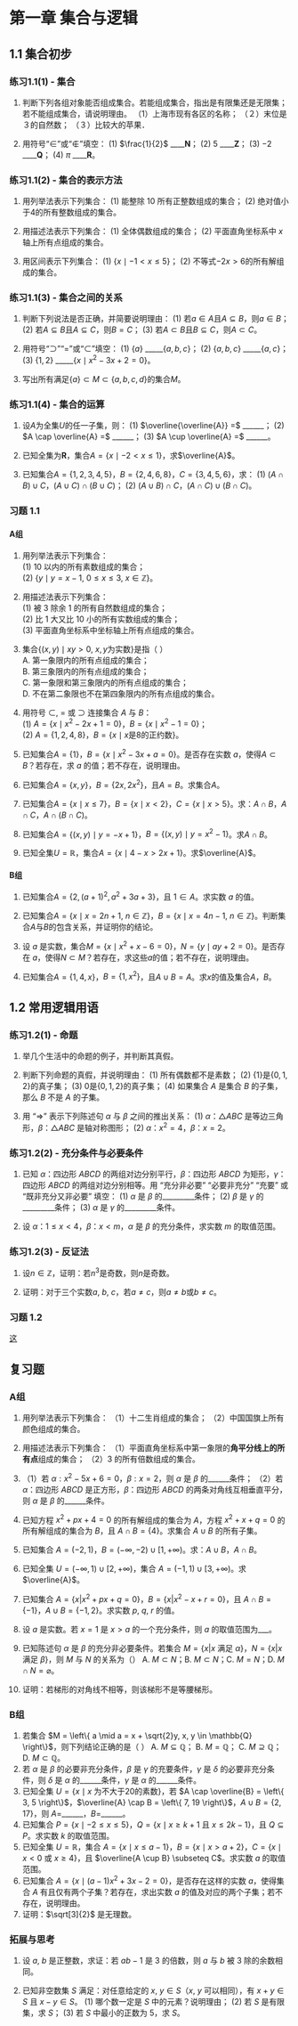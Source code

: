 # 第一章 集合与逻辑
## 1.1 集合初步
### 练习1.1(1) - 集合
1. 判断下列各组对象能否组成集合。若能组成集合，指出是有限集还是无限集；若不能组成集合，请说明理由。
   （1）上海市现有各区的名称；
   （２）末位是３的自然数；
   （３）比较大的苹果．





2. 用符号“$\in$”或“$\notin$”填空：
   (1) $\frac{1}{2}$ \_\_\_\_$\mathbf{N}$；
   (2) $5$ \_\_\_\_$\mathbf{Z}$；
   (3) $-2$ \_\_\_\_$\mathbf{Q}$；
   (4) $\pi$ \_\_\_\_$\mathbf{R}$。

### 练习1.1(2) - 集合的表示方法
1. 用列举法表示下列集合：
   (1) 能整除 10 所有正整数组成的集合；
   (2) 绝对值小于4的所有整数组成的集合。






2. 用描述法表示下列集合：
   (1) 全体偶数组成的集合；
   (2) 平面直角坐标系中 $x$ 轴上所有点组成的集合。






3. 用区间表示下列集合：
   (1) $\{x \mid -1 < x \leq 5\}$；
   (2) 不等式$-2x > 6$的所有解组成的集合。






### 练习1.1(3) - 集合之间的关系
1. 判断下列说法是否正确，并简要说明理由：
   (1) 若$a \in A$且$A \subseteq B$，则$a \in B$；
   (2) 若$A \subseteq B$且$A \subseteq C$，则$B = C$；
   (3) 若$A \subset B$且$B \subseteq C$，则$A \subset C$。






2. 用符号“$\supset$”“$=$”或“$\subset$”填空：
   (1) $\{a\}$ \_\_\_\_\_$\{a, b, c\}$；
   (2) $\{a, b, c\}$ \_\_\_\_\_$\{a, c\}$；
   (3) $\{1, 2\}$ \_\_\_\_\_$\{x \mid x^2 - 3x + 2 = 0\}$。






3. 写出所有满足$\{a\} \subset M \subset \{a, b, c, d\}$的集合$M$。






### 练习1.1(4) - 集合的运算
1. 设$A$为全集$U$的任一子集，则：
   (1) $\overline{\overline{A}} =$ \_\_\_\_\_\_；
   (2) $A \cap \overline{A} =$ \_\_\_\_\_\_；
   (3) $A \cup \overline{A} =$ \_\_\_\_\_\_。






2. 已知全集为$\mathbf{R}$，集合$A = \{x \mid -2 < x \leq 1\}$，求$\overline{A}$。






3. 已知集合$A = \{1, 2, 3, 4, 5\}$，$B = \{2, 4, 6, 8\}$，$C = \{3, 4, 5, 6\}$，求：
   (1) $(A \cap B) \cup C$，$(A \cup C) \cap (B \cup C)$；
   (2) $(A \cup B) \cap C$，$(A \cap C) \cup (B \cap C)$。





### 习题 1.1

#### A组

1. 用列举法表示下列集合：  
   (1) 10 以内的所有素数组成的集合；  
   (2) $\left\{ y \mid y = x - 1,\ 0 \leq x \leq 3,\ x \in \mathbb{Z} \right\}$。  

2. 用描述法表示下列集合：  
   (1) 被 3 除余 1 的所有自然数组成的集合；  
   (2) 比 1 大又比 10 小的所有实数组成的集合；  
   (3) 平面直角坐标系中坐标轴上所有点组成的集合。  

3. 集合$\left\{(x,y) \mid xy > 0,\ x , y \text{为实数}\right\}$是指（   ）  
   A. 第一象限内的所有点组成的集合；  
   B. 第三象限内的所有点组成的集合；  
   C. 第一象限和第三象限内的所有点组成的集合；  
   D. 不在第二象限也不在第四象限内的所有点组成的集合。  

4. 用符号 $\subset$, $=$ 或 $\supset$ 连接集合 $A$ 与 $B$：  
   (1) $A = \left\{x \mid x^2 - 2x + 1 = 0\right\}$，$B = \left\{x \mid x^2 - 1 = 0\right\}$；  
   (2) $A = \left\{1,2,4,8\right\}$，$B = \left\{x \mid x \text{是8的正约数}\right\}$。  

5. 已知集合$A = \{1\}$，$B = \left\{x \mid x^2 - 3x + a = 0\right\}$。是否存在实数 $a$，使得$A \subset B$？若存在，求 $a$ 的值；若不存在，说明理由。  

6. 已知集合$A = \{x,y\}$，$B = \{2x, 2x^2\}$，且$A = B$。求集合$A$。  

7. 已知集合$A = \left\{x \mid x \leqslant 7\right\}$，$B = \left\{x \mid x < 2\right\}$，$C = \left\{x \mid x > 5\right\}$。求：$A \cap B$，$A \cap C$，$A \cap (B \cap C)$。  

8. 已知集合$A = \left\{(x,y) \mid y = -x + 1\right\}$，$B = \left\{(x,y) \mid y = x^2 - 1\right\}$。求$A \cap B$。  

9. 已知全集$U = \mathbb{R}$，集合$A = \left\{x \mid 4 - x > 2x + 1\right\}$。求$\overline{A}$。  


#### B组

1. 已知集合$A = \left\{2, (a+1)^2, a^2 + 3a + 3\right\}$，且 $1 \in A$。求实数 $a$ 的值。  

2. 已知集合$A = \left\{x \mid x = 2n + 1,\ n \in \mathbb{Z}\right\}$，$B = \left\{x \mid x = 4n - 1,\ n \in \mathbb{Z}\right\}$。判断集合$A$与$B$的包含关系，并证明你的结论。  

3. 设 $a$ 是实数，集合$M = \left\{x \mid x^2 + x - 6 = 0\right\}$，$N = \left\{y \mid ay + 2 = 0\right\}$。是否存在 $a$，使得$N \subset M$？若存在，求这些$a$的值；若不存在，说明理由。  

4. 已知集合$A = \left\{1, 4, x\right\}$，$B = \left\{1, x^2\right\}$，且$A \cup B = A$。求$x$的值及集合$A$，$B$。

## 1.2 常用逻辑用语
### 练习1.2(1) - 命题

1. 举几个生活中的命题的例子，并判断其真假。

2. 判断下列命题的真假，并说明理由：
   (1) 所有偶数都不是素数；
   (2) $\{1\}$是$\{0,1,2\}$的真子集；
   (3) $0$是$\{0,1,2\}$的真子集；
   (4) 如果集合 $A$ 是集合 $B$ 的子集，那么 $B$ 不是 $A$ 的子集。

3. 用 “$\Rightarrow$” 表示下列陈述句 $\alpha$ 与 $\beta$ 之间的推出关系：
   (1) $\alpha$：$\triangle ABC$ 是等边三角形，$\beta$：$\triangle ABC$ 是轴对称图形；
   (2) $\alpha$：$x^{2}=4$，$\beta$：$x=2$。


### 练习1.2(2) - 充分条件与必要条件

1. 已知 $\alpha$：四边形 $ABCD$ 的两组对边分别平行，$\beta$：四边形 $ABCD$ 为矩形，$\gamma$：四边形 $ABCD$ 的两组对边分别相等。用 “充分非必要” “必要非充分” “充要” 或 “既非充分又非必要” 填空：
   (1) $\alpha$ 是 $\beta$ 的\_\_\_\_\_\_\_\_\_条件；
   (2) $\beta$ 是 $\gamma$ 的\_\_\_\_\_\_\_\_\_条件；
   (3) $\alpha$ 是 $\gamma$ 的\_\_\_\_\_\_\_\_\_条件。

2. 设 $\alpha$：$1\leq x<4$，$\beta$：$x<m$，$\alpha$ 是 $\beta$ 的充分条件，求实数 $m$ 的取值范围。


### 练习1.2(3) - 反证法
1. 设$n\in \mathbb{Z}$，证明：若$n^{3}$是奇数，则$n$是奇数。

2. 证明：对于三个实数$a$, $b$, $c$，若$a≠c$，则$a≠b$或$b≠c$。

### 习题 1.2

[这](./1.2习题.md)

## 复习题

### A组

1. 用列举法表示下列集合：
   （1）十二生肖组成的集合；
   （2）中国国旗上所有颜色组成的集合。

2. 用描述法表示下列集合：
   （1）平面直角坐标系中第一象限的**角平分线上的所有点**组成的集合；
   （2）3 的所有倍数组成的集合。

3. （1）若 $\alpha: x^2 - 5x + 6 = 0$，$\beta: x = 2$，则 $\alpha$ 是 $\beta$ 的\_\_\_\_\_\_条件；
   （2）若 $\alpha$：四边形 $ABCD$ 是正方形，$\beta$：四边形 $ABCD$ 的两条对角线互相垂直平分，则 $\alpha$ 是 $\beta$ 的\_\_\_\_\_\_条件。


4. 已知方程 $x^2 + px + 4 = 0$ 的所有解组成的集合为 $A$，方程 $x^2 + x + q = 0$ 的所有解组成的集合为 $B$，且 $A \cap B = \{4\}$。求集合 $A \cup B$ 的所有子集。

5. 已知集合 $A = (-2, 1)$，$B = (-\infty, -2) \cup [1, +\infty)$。求：$A \cup B$，$A \cap B$。

6. 已知全集 $U = (-\infty, 1) \cup [2, +\infty)$，集合 $A = (-1, 1) \cup [3, +\infty)$。求 $\overline{A}$。

7. 已知集合 $A = \{x | x^2 + px + q = 0\}$，$B = \{x | x^2 - x + r = 0\}$，且 $A \cap B = \{-1\}$，$A \cup B = \{-1, 2\}$。求实数 $p$, $q$, $r$ 的值。

8. 设 $a$ 是实数。若 $x = 1$ 是 $x > a$ 的一个充分条件，则 $a$ 的取值范围为\_\__。

9. 已知陈述句 $\alpha$ 是 $\beta$ 的充分非必要条件。若集合 $M = \{x | x$ 满足 $\alpha\}$，$N = \{x | x$ 满足 $\beta\}$，则 $M$ 与 $N$ 的关系为（）
   A. $M \subset N$；B. $M \subset N$；C. $M = N$；D. $M \cap N = \varnothing$。

10. 证明：若梯形的对角线不相等，则该梯形不是等腰梯形。


### B组

1. 若集合 $M = \left\{ a \mid a = x + \sqrt{2}y, x, y \in \mathbb{Q} \right\}$，则下列结论正确的是（ ）
   A. $M \subseteq \mathbb{Q}$；
   B. $M = \mathbb{Q}$；
   C. $M \supseteq \mathbb{Q}$；
   D. $M \subset \mathbb{Q}$。
2. 若 $\alpha$ 是 $\beta$ 的必要非充分条件，$\beta$ 是 $\gamma$ 的充要条件，$\gamma$ 是 $\delta$ 的必要非充分条件，则 $\delta$ 是 $\alpha$ 的\_\_\_\_\_\_条件，$\gamma$ 是 $\alpha$ 的\_\_\_\_\_\_条件。
3. 已知全集 $U = \left\{ x \mid x \text{ 为不大于20的素数} \right\}$，若 $A \cap \overline{B} = \left\{ 3, 5 \right\}$，$\overline{A} \cap B = \left\{ 7, 19 \right\}$，$A \cup B = \left\{ 2, 17 \right\}$，则 $A =$\_\_\_\_\_\_，$B =$\_\_\_\_\_\_。
4. 已知集合 $P = \left\{ x \mid -2 \le x \le 5 \right\}$，$Q = \left\{ x \mid x \ge k+1 \text{ 且 } x \le 2k-1 \right\}$，且 $Q \subseteq P$。求实数 $k$ 的取值范围。
5. 已知全集 $U = \mathbb{R}$，集合 $A = \left\{ x \mid x \le a-1 \right\}$，$B = \left\{ x \mid x > a+2 \right\}$，$C = \left\{ x \mid x < 0 \text{ 或 } x \ge 4 \right\}$，且 $\overline{A \cup B} \subseteq C$。求实数 $a$ 的取值范围。
6. 已知集合 $A = \left\{ x \mid (a-1)x^2 + 3x - 2 = 0 \right\}$，是否存在这样的实数 $a$，使得集合 $A$ 有且仅有两个子集？若存在，求出实数 $a$ 的值及对应的两个子集；若不存在，说明理由。
7. 证明：$\sqrt[3]{2}$ 是无理数。


### 拓展与思考

1. 设 $a$, $b$ 是正整数，求证：若 $ab - 1$ 是 3 的倍数，则 $a$ 与 $b$ 被 3 除的余数相同。

2. 已知非空数集 $S$ 满足：对任意给定的 $x$, $y \in S$（$x$, $y$ 可以相同），有 $x + y \in S$ 且 $x - y \in S$。
   (1) 哪个数一定是 $S$ 中的元素？说明理由；
   (2) 若 $S$ 是有限集，求 $S$；
   (3) 若 $S$ 中最小的正数为 5，求 $S$。